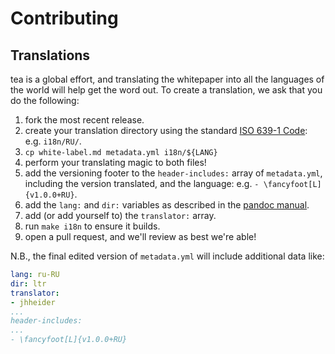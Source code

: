 # Contributing

## Translations

tea is a global effort, and translating the whitepaper into all the languages of the world will help get the word out. To create a translation, we ask that you do the following:

1. fork the most recent release.
2. create your translation directory using the standard [ISO 639-1 Code](https://en.wikipedia.org/wiki/List_of_ISO_639-1_codes): e.g. `i18n/RU/`.
3. `cp white-label.md metadata.yml i18n/${LANG}`
4. perform your translating magic to both files!
5. add the versioning footer to the `header-includes:` array of `metadata.yml`, including the version translated, and the language: e.g. `- \fancyfoot[L]{v1.0.0+RU}`.
6. add the `lang:` and `dir:` variables as described in the [pandoc manual](https://pandoc.org/MANUAL.html#variables).
7. add (or add yourself to) the `translator:` array.
8. run `make i18n` to ensure it builds.
9. open a pull request, and we'll review as best we're able!

N.B., the final edited version of `metadata.yml` will include additional data like:

```yaml
lang: ru-RU
dir: ltr
translator:
- jhheider
...
header-includes:
...
- \fancyfoot[L]{v1.0.0+RU}
```
